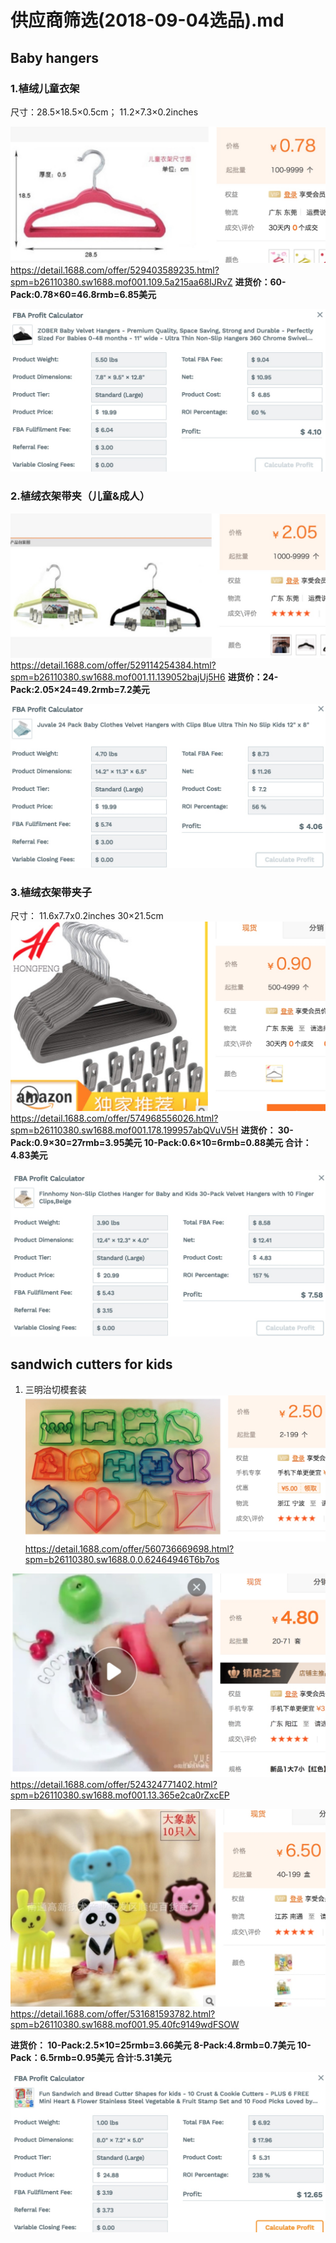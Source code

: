 # 供应商筛选(2018-09-04选品).md

## Baby hangers

### 1.植绒儿童衣架
尺寸：28.5×18.5×0.5cm；
11.2×7.3×0.2inches

![](media/15361387754742.jpg)
https://detail.1688.com/offer/529403589235.html?spm=b26110380.sw1688.mof001.109.5a215aa68IJRvZ
**进货价：60-Pack:0.78×60=46.8rmb=6.85美元**

![](media/15361398009782.jpg)

### 2.植绒衣架带夹（儿童&成人）

![](media/15361402052926.jpg)
https://detail.1688.com/offer/529114254384.html?spm=b26110380.sw1688.mof001.11.139052bajUj5H6
**进货价：24-Pack:2.05×24=49.2rmb=7.2美元**

![](media/15361403844205.jpg)

### 3.植绒衣架带夹子
尺寸：
11.6x7.7x0.2inches 
30×21.5cm
![](media/15361415663329.jpg)
https://detail.1688.com/offer/574968556026.html?spm=b26110380.sw1688.mof001.178.199957abQVuV5H
**进货价：
30-Pack:0.9×30=27rmb=3.95美元
10-Pack:0.6×10=6rmb=0.88美元
合计：4.83美元**

![](media/15362051117344.jpg)


## sandwich cutters for kids
1. 三明治切模套装
![](media/15361581097148.jpg)
https://detail.1688.com/offer/560736669698.html?spm=b26110380.sw1688.0.0.62464946T6b7os

![](media/15361593419889.jpg)
https://detail.1688.com/offer/524324771402.html?spm=b26110380.sw1688.mof001.13.365e2ca0rZxcEP

![](media/15361599077358.jpg)
https://detail.1688.com/offer/531681593782.html?spm=b26110380.sw1688.mof001.95.40fc9149wdFSOW

**进货价：
10-Pack:2.5×10=25rmb=3.66美元
8-Pack:4.8rmb=0.7美元
10-Pack：6.5rmb=0.95美元
合计:5.31美元**

![](media/15361601245597.jpg)




